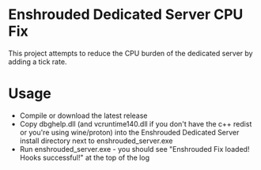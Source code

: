 # Enshrouded Dedicated Server CPU Fix

This project attempts to reduce the CPU burden of the dedicated server by adding a tick rate.

# Usage

 - Compile or download the latest release
 - Copy dbghelp.dll (and vcruntime140.dll if you don't have the c++
   redist or you're using wine/proton) into the Enshrouded Dedicated
   Server install directory next to enshrouded_server.exe
 - Run enshrouded_server.exe - you should see "Enshrouded Fix loaded!
   Hooks successful!" at the top of the log